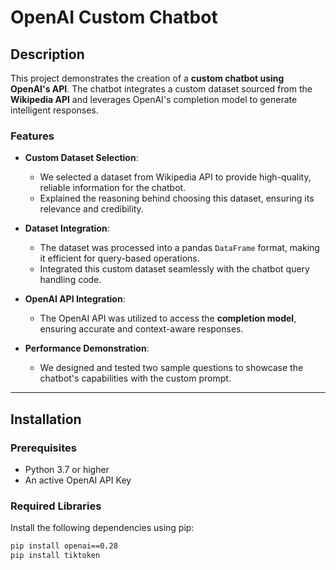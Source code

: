 # OpenAI Custom Chatbot

## Description

This project demonstrates the creation of a **custom chatbot using OpenAI's API**. The chatbot integrates a custom dataset sourced from the **Wikipedia API** and leverages OpenAI's completion model to generate intelligent responses. 

### Features
- **Custom Dataset Selection**:
  - We selected a dataset from Wikipedia API to provide high-quality, reliable information for the chatbot.
  - Explained the reasoning behind choosing this dataset, ensuring its relevance and credibility.
  
- **Dataset Integration**:
  - The dataset was processed into a pandas `DataFrame` format, making it efficient for query-based operations.
  - Integrated this custom dataset seamlessly with the chatbot query handling code.

- **OpenAI API Integration**:
  - The OpenAI API was utilized to access the **completion model**, ensuring accurate and context-aware responses.

- **Performance Demonstration**:
  - We designed and tested two sample questions to showcase the chatbot's capabilities with the custom prompt.

---

## Installation

### Prerequisites
- Python 3.7 or higher
- An active OpenAI API Key

### Required Libraries
Install the following dependencies using pip:

```bash
pip install openai==0.28
pip install tiktoken

